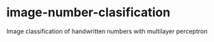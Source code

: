 # image-number-clasification
Image classification of handwritten numbers with multilayer perceptron
